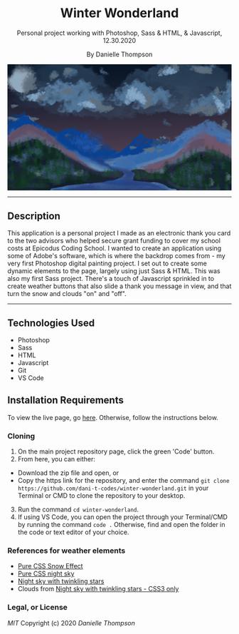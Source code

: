 <div align="center">

# Winter Wonderland

</div>
<p align="center">Personal project working with Photoshop, Sass & HTML, & Javascript, 12.30.2020</p>
<p align="center">By Danielle Thompson</p>
<img align="center" src="./assets/images/Nighttime-Mtns.png" alt="Photoshop painting depicting a nighttime setting in a forested mountain area.">

---

## Description

This application is a personal project I made as an electronic thank you card to the two advisors who helped secure grant funding to cover my school costs at Epicodus Coding School. I wanted to create an application using some of Adobe's software, which is where the backdrop comes from - my very first Photoshop digital painting project. I set out to create some dynamic elements to the page, largely using just Sass & HTML. This was also my first Sass project. There's a touch of Javascript sprinkled in to create weather buttons that also slide a thank you message in view, and that turn the snow and clouds "on" and "off". 

---

## Technologies Used

- Photoshop
- Sass
- HTML
- Javascript
- Git
- VS Code

## Installation Requirements

To view the live page, go [here](https://dani-t-codes.github.io/winter-wonderland/). Otherwise, follow the instructions below.

### Cloning

1. On the main project repository page, click the green 'Code' button. 
2. From here, you can either: 
  - Download the zip file and open, or
  - Copy the https link for the repository, and enter the command `git clone https://github.com/dani-t-codes/winter-wonderland.git` in your Terminal or CMD to clone the repository to your desktop.
3. Run the command `cd winter-wonderland`.
4. If using VS Code, you can open the project through your Terminal/CMD by running the command `code .` Otherwise, find and open the folder in the code or text editor of your choice.

### References for weather elements

- [Pure CSS Snow Effect](https://redstapler.co/pure-css-snow-fall-effect/)
- [Pure CSS night sky](https://codepen.io/ianfhunter1/pen/oNgOzrg)
- [Night sky with twinkling stars](https://www.script-tutorials.com/night-sky-with-twinkling-stars/)
- Clouds from [Night sky with twinkling stars - CSS3 only](https://codepen.io/stealy/pen/zYxXpza)

### Legal, or License
_MIT_ Copyright (c) 2020 *_Danielle Thompson_*
